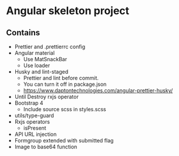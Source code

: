 # Angular skeleton project

## Contains

- Prettier and .prettierrc config
- Angular material
  - Use MatSnackBar
  - Use loader <mat-progress-bar mode="indeterminate"></mat-progress-bar>
- Husky and lint-staged <br>
  - Prettier and lint before commit. <br>
  - You can turn it off in package.json
  - https://www.daptontechnologies.com/angular-prettier-husky/
- Until Destroy rxjs operator
- Bootstrap 4
  - Include source scss in styles.scss
- utils/type-guard
- Rxjs operators
  - isPresent
- API URL injection
- Formgroup extended with submitted flag
- Image to base64 function
